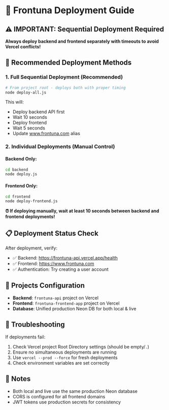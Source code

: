 # 🚀 Frontuna Deployment Guide

## ⚠️ IMPORTANT: Sequential Deployment Required

**Always deploy backend and frontend separately with timeouts to avoid Vercel conflicts!**

## 🎯 Recommended Deployment Methods

### 1. **Full Sequential Deployment** (Recommended)
```bash
# From project root - deploys both with proper timing
node deploy-all.js
```
This will:
- Deploy backend API first
- Wait 10 seconds
- Deploy frontend
- Wait 5 seconds  
- Update www.frontuna.com alias

### 2. **Individual Deployments** (Manual Control)

#### Backend Only:
```bash
cd backend
node deploy.js
```

#### Frontend Only:
```bash
cd frontend
node deploy-frontend.js
```

**⏰ If deploying manually, wait at least 10 seconds between backend and frontend deployments!**

## 📋 Deployment Status Check

After deployment, verify:
- ✅ Backend: https://frontuna-api.vercel.app/health
- ✅ Frontend: https://www.frontuna.com
- ✅ Authentication: Try creating a user account

## 🔧 Projects Configuration

- **Backend**: `frontuna-api` project on Vercel
- **Frontend**: `frontuna-frontend-app` project on Vercel
- **Database**: Unified production Neon DB for both local & live

## 🚨 Troubleshooting

If deployments fail:
1. Check Vercel project Root Directory settings (should be empty/`.`)
2. Ensure no simultaneous deployments are running
3. Use `vercel --prod --force` for fresh deployments
4. Check environment variables are set correctly

## 📝 Notes

- Both local and live use the same production Neon database
- CORS is configured for all frontend domains
- JWT tokens use production secrets for consistency

